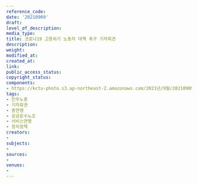 ```yaml
---
reference_code: 
date: '20210909'
draft: 
level_of_description: 
media_type: 
title: 코로나19 고용위기 노동자 대책 촉구 기자회견
description: 
weight: 
modified_at: 
created_at: 
link: 
public_access_status: 
copyright_status: 
components:
- https://kctu-photo.s3.ap-northeast-2.amazonaws.com/2021년/9월/20210909-코로나19+고용위기+노동자+대책+촉구+기자회견_민주노총_기자회견_총연맹_공공운수노조_서비스연맹_정치정책/404083_61562_3524.jpg
tags:
- 민주노총
- 기자회견
- 총연맹
- 공공운수노조
- 서비스연맹
- 정치정책
creators:
- 
subjects:
- 
sources:
- 
venues:
- 
---
```

